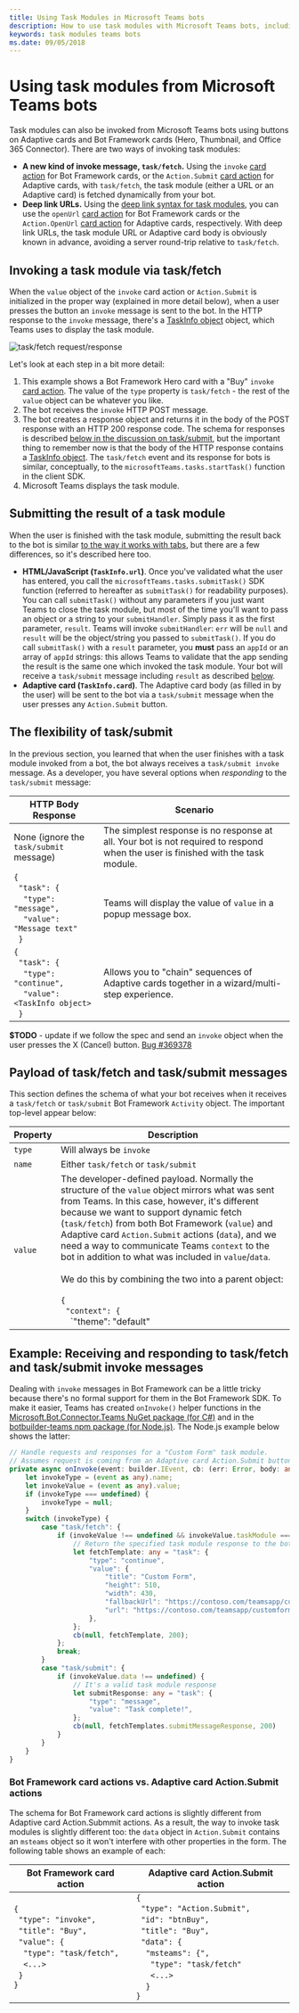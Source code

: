 ```yaml
---
title: Using Task Modules in Microsoft Teams bots
description: How to use task modules with Microsoft Teams bots, including Bot Framework cards, Adaptive cards, and deep links.
keywords: task modules teams bots
ms.date: 09/05/2018
---
```

# Using task modules from Microsoft Teams bots

Task modules can also be invoked from Microsoft Teams bots using buttons on Adaptive cards and Bot Framework cards (Hero, Thumbnail, and Office 365 Connector). There are two ways of invoking task modules:

* **A new kind of invoke message, `task/fetch`.** Using the `invoke` [card action](~/concepts/cards/cards-actions#invoke) for Bot Framework cards, or the `Action.Submit` [card action](~/concepts/cards/cards-actions#adaptive-card-actions) for Adaptive cards, with `task/fetch`, the task module (either a URL or an Adaptive card) is fetched dynamically from your bot.
* **Deep link URLs.** Using the [deep link syntax for task modules](~/concepts/task-modules/task-modules-overview#task-module-deep-link-syntax), you can use the `openUrl` [card action](~/concepts/cards/cards-actions#openurl) for Bot Framework cards or the `Action.OpenUrl` [card action](~/concepts/cards/cards-actions#adaptive-card-actions) for Adaptive cards, respectively. With deep link URLs, the task module URL or Adaptive card body is obviously known in advance, avoiding a server round-trip relative to `task/fetch`.

## Invoking a task module via task/fetch

When the `value` object of the `invoke` card action or `Action.Submit` is initialized in the proper way (explained in more detail below), when a user presses the button an `invoke` message is sent to the bot. In the HTTP response to the `invoke` message, there's a [TaskInfo object](~/concepts/task-modules/task-modules-overview#the-taskinfo-object) object, which Teams uses to display the task module.

![task/fetch request/response](~/assets/images/task-module/task-module-invoke-request-response.png)

Let's look at each step in a bit more detail:

1. This example shows a Bot Framework Hero card with a "Buy" `invoke` [card action](~/concepts/cards/cards-actions#invoke). The value of the `type` property is `task/fetch` - the rest of the `value` object can be whatever you like.
2. The bot receives the `invoke` HTTP POST message.
3. The bot creates a response object and returns it in the body of the POST response with an HTTP 200 response code. The schema for responses is described [below in the discussion on task/submit](#the-flexibility-of-task-submit), but the important thing to remember now is that the body of the HTTP response contains a [TaskInfo object](~/concepts/task-modules/task-modules-overview#the-taskinfo-object). The `task/fetch` event and its response for bots is similar, conceptually, to the `microsoftTeams.tasks.startTask()` function in the client SDK.
4. Microsoft Teams displays the task module.

## Submitting the result of a task module

When the user is finished with the task module, submitting the result back to the bot is similar [to the way it works with tabs](~/concepts/task-modules/task-modules-tabs#example-submitting-the-result-of-a-task-module), but there are a few differences, so it's described here too.

* **HTML/JavaScript (`TaskInfo.url`)**. Once you've validated what the user has entered, you call the `microsoftTeams.tasks.submitTask()` SDK function (referred to hereafter as `submitTask()` for readability purposes). You can call `submitTask()` without any parameters if you just want Teams to close the task module, but most of the time you'll want to pass an object or a string to your `submitHandler`. Simply pass it as the first parameter, `result`. Teams will invoke `submitHandler`: `err` will be `null` and `result` will be the object/string you passed to `submitTask()`. If you do call `submitTask()` with a `result` parameter, you **must** pass an `appId` or an array of `appId` strings: this allows Teams to validate that the app sending the result is the same one which invoked the task module. Your bot will receive a `task/submit` message including `result` as described [below](#payload-of-task-fetch-and-task-submit-messages).
* **Adaptive card (`TaskInfo.card`)**. The Adaptive card body (as filled in by the user) will be sent to the bot via a `task/submit` message when the user presses any `Action.Submit` button.

## The flexibility of task/submit

In the previous section, you learned that when the user finishes with a task module invoked from a bot, the bot always receives a `task/submit invoke` message. As a developer, you have several options when *responding* to the `task/submit` message:

| HTTP Body Response | Scenario |
| --- | --- |
| None (ignore the `task/submit` message) | The simplest response is no response at all. Your bot is not required to respond when the user is finished with the task module. |
| `{`<br/>&nbsp;&nbsp;`"task": {`<br/>&nbsp;&nbsp;&nbsp;&nbsp;`"type": "message",`<br/>&nbsp;&nbsp;&nbsp;&nbsp;`"value": "Message text"`<br/>&nbsp;&nbsp;`}` | Teams will display the value of `value` in a popup message box. |
| `{`<br/>&nbsp;&nbsp;`"task": {`<br/>&nbsp;&nbsp;&nbsp;&nbsp;`"type": "continue",`<br/>&nbsp;&nbsp;&nbsp;&nbsp;`"value": <TaskInfo object>`<br/>&nbsp;&nbsp;`}`<br/> | Allows you to "chain" sequences of Adaptive cards together in a wizard/multi-step experience. |

**$TODO** - update if we follow the spec and send an `invoke` object when the user presses the X (Cancel) button. [Bug #369378](https://domoreexp.visualstudio.com/MSTeams/_workitems/edit/369378?source=compose)

## Payload of task/fetch and task/submit messages

This section defines the schema of what your bot receives when it receives a `task/fetch` or `task/submit` Bot Framework `Activity` object. The important top-level appear below:

| Property | Description |
| --- | --- |
| `type` | Will always be `invoke` |
| `name` | Either `task/fetch` or `task/submit` |
| `value` | The developer-defined payload. Normally the structure of the `value` object mirrors what was sent from Teams. In this case, however, it's different because we want to support dynamic fetch (`task/fetch`) from both Bot Framework (`value`) and Adaptive card `Action.Submit` actions (`data`), and we need a way to communicate Teams `context` to the bot in addition to what was included in `value`/`data`.<br/><br/>We do this by combining the two into a parent object:<br/><br/>`{`<br/>&nbsp;&nbsp;`"context": {`<br/>&nbsp;&nbsp;&nbsp;&nbsp;`"theme": "default" | "dark" | "contrast",`<br/>&nbsp;&nbsp;`},`<br/>&nbsp;&nbsp;`"data": [value field from Bot Framework card] | [data field from Adaptive Card]`<br/>`}` |

## Example: Receiving and responding to task/fetch and task/submit invoke messages

Dealing with `invoke` messages in Bot Framework can be a little tricky because there's no formal support for them in the Bot Framework SDK. To make it easier, Teams has created `onInvoke()` helper functions in the [Microsoft.Bot.Connector.Teams NuGet package (for C#)](https://www.nuget.org/packages/Microsoft.Bot.Connector.Teams) and in the [botbuilder-teams npm package (for Node.js)](https://www.npmjs.com/package/botbuilder-teams). The Node.js example below shows the latter:

```typescript
// Handle requests and responses for a "Custom Form" task module.
// Assumes request is coming from an Adaptive card Action.Submit button that has a "taskModule" property indicating what to invoke
private async onInvoke(event: builder.IEvent, cb: (err: Error, body: any, status?: number) => void): Promise<void> {
    let invokeType = (event as any).name;
    let invokeValue = (event as any).value;
    if (invokeType === undefined) {
        invokeType = null;
    }
    switch (invokeType) {
        case "task/fetch": {
            if (invokeValue !== undefined && invokeValue.taskModule === "customform") {
                // Return the specified task module response to the bot
                let fetchTemplate: any = "task": {
                    "type": "continue",
                    "value": {
                        "title": "Custom Form",
                        "height": 510,
                        "width": 430,
                        "fallbackUrl": "https://contoso.com/teamsapp/customform",
                        "url": "https://contoso.com/teamsapp/customform",
                    },
                };
                cb(null, fetchTemplate, 200);
            };
            break;
        }
        case "task/submit": {
            if (invokeValue.data !== undefined) {
                // It's a valid task module response
                let submitResponse: any = "task": {
                    "type": "message",
                    "value": "Task complete!",
                };
                cb(null, fetchTemplates.submitMessageResponse, 200)
            }
        }
    }
}
```

### Bot Framework card actions vs. Adaptive card Action.Submit actions

The schema for Bot Framework card actions is slightly different from Adaptive card Action.Submmit actions. As a result, the way to invoke task modules is slightly different too: the `data` object in `Action.Submit` contains an `msteams` object so it won't interfere with other properties in the form. The following table shows an example of each:

| Bot Framework card action | Adaptive card Action.Submit action |
| --- | --- |
| `{`<br/>&nbsp;&nbsp;`"type": "invoke",`<br/>&nbsp;&nbsp;`"title": "Buy",`<br/>&nbsp;&nbsp;`"value": {`<br/>&nbsp;&nbsp;&nbsp;&nbsp;`"type": "task/fetch",`<br/>&nbsp;&nbsp;&nbsp;&nbsp;`<...>`<br/>&nbsp;&nbsp;`}`<br/>`}` | `{`<br/>&nbsp;&nbsp;`"type": "Action.Submit",`<br/>&nbsp;&nbsp;`"id": "btnBuy",`<br/>&nbsp;&nbsp;`"title": "Buy",`<br/>&nbsp;&nbsp;`"data": {`<br/>&nbsp;&nbsp;&nbsp;&nbsp;`"msteams": {",`<br/>&nbsp;&nbsp;&nbsp;&nbsp;&nbsp;&nbsp;`"type": "task/fetch"`<br/>&nbsp;&nbsp;&nbsp;&nbsp;&nbsp;&nbsp;`<...>`<br/>&nbsp;&nbsp;&nbsp;&nbsp;`}`<br/>`}` |

